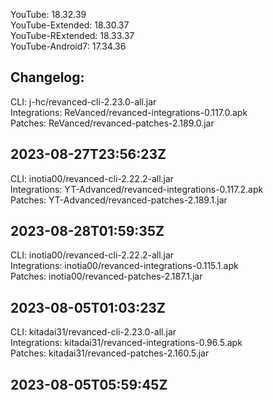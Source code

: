YouTube: 18.32.39  
YouTube-Extended: 18.30.37  
YouTube-RExtended: 18.33.37  
YouTube-Android7: 17.34.36  

Changelog:
---  
CLI: j-hc/revanced-cli-2.23.0-all.jar  
Integrations: ReVanced/revanced-integrations-0.117.0.apk  
Patches: ReVanced/revanced-patches-2.189.0.jar  

2023-08-27T23:56:23Z
---
CLI: inotia00/revanced-cli-2.22.2-all.jar  
Integrations: YT-Advanced/revanced-integrations-0.117.2.apk  
Patches: YT-Advanced/revanced-patches-2.189.1.jar  

2023-08-28T01:59:35Z
---
CLI: inotia00/revanced-cli-2.22.2-all.jar  
Integrations: inotia00/revanced-integrations-0.115.1.apk  
Patches: inotia00/revanced-patches-2.187.1.jar  

2023-08-05T01:03:23Z
---
CLI: kitadai31/revanced-cli-2.23.0-all.jar  
Integrations: kitadai31/revanced-integrations-0.96.5.apk  
Patches: kitadai31/revanced-patches-2.160.5.jar  

2023-08-05T05:59:45Z
---  
